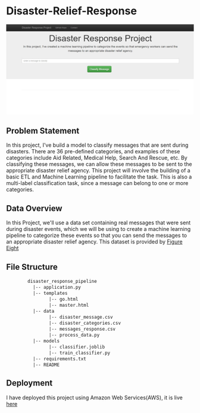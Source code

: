 # Disaster-Relief-Response
![Alt text](https://github.com/nilaychauhan/Disaster-Relief-Response/blob/main/disaster.jpg)

## Problem Statement
In this project, I've build a model to classify messages that are sent during disasters. There are 36 pre-defined categories, and examples of these categories include Aid Related, Medical Help, Search And Rescue, etc. By classifying these messages, we can allow these messages to be sent to the appropriate disaster relief agency. This project will involve the building of a basic ETL and Machine Learning pipeline to facilitate the task. This is also a multi-label classification task, since a message can belong to one or more categories.
## Data Overview
In this Project, we'll use a data set containing real messages that were sent during disaster events, which we will be using to create a machine learning pipeline to categorize these events so that you can send the messages to an appropriate disaster relief agency. This dataset is provided by [Figure Eight](https://appen.com/)
## File Structure
~~~~~~~
        disaster_response_pipeline
          |-- application.py
          |-- templates
                |-- go.html
                |-- master.html
          |-- data
                |-- disaster_message.csv
                |-- disaster_categories.csv
                |-- messages_response.csv
                |-- process_data.py
          |-- models
                |-- classifier.joblib
                |-- train_classifier.py
          |-- requirements.txt
          |-- README
~~~~~~~
## Deployment
I have deployed this project using Amazon Web Services(AWS), it is live [here](http://ec2-54-146-222-127.compute-1.amazonaws.com/)

